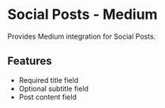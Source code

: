 # Social Posts - Medium

Provides Medium integration for Social Posts.

## Features
- Required title field
- Optional subtitle field
- Post content field
